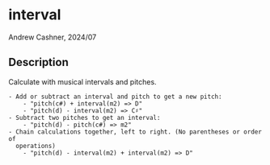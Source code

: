 # interval

Andrew Cashner, 2024/07

## Description

Calculate with musical intervals and pitches. 

    - Add or subtract an interval and pitch to get a new pitch:
        - "pitch(c#) + interval(m2) => D"
        - "pitch(d) - interval(m2) => C♯"
    - Subtract two pitches to get an interval:
        - "pitch(d) - pitch(c#) => m2"
    - Chain calculations together, left to right. (No parentheses or order of
      operations)
        - "pitch(d) - interval(m2) + interval(m2) => D"



